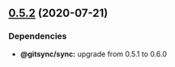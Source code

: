 ## [0.5.2](https://github.com/twinh/gitsync/compare/@gitsync/sync-command@0.5.1...@gitsync/sync-command@0.5.2) (2020-07-21)





### Dependencies

* **@gitsync/sync:** upgrade from 0.5.1 to 0.6.0
